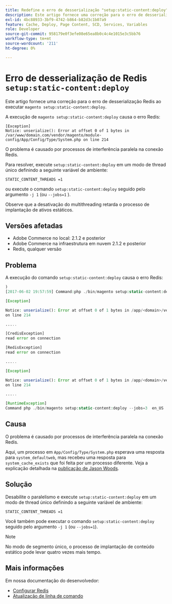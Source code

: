 ```yaml
---
title: Redefine o erro de desserialização "setup:static-content:deploy"
description: Este artigo fornece uma correção para o erro de desserialização do Redis ao executar &grave;magento setup:static-content:deploy&grave;.
exl-id: 4bc88933-3bf9-4742-b864-b82d3c1b07a9
feature: Cache, Deploy, Page Content, SCD, Services, Variables
role: Developer
source-git-commit: 958179e0f3efe08e65ea8b0c4c4e1015e3c5bb76
workflow-type: tm+mt
source-wordcount: '211'
ht-degree: 0%

---
```


# Erro de desserialização de Redis `setup:static-content:deploy`

Este artigo fornece uma correção para o erro de desserialização Redis ao executar `magento setup:static-content:deploy`.

A execução de `magento setup:static-content:deploy` causa o erro Redis:

```
[Exception]
Notice: unserialize(): Error at offset 0 of 1 bytes in
/var/www/domain.com/vendor/magento/module-config/App/Config/Type/System.php on line 214
```

O problema é causado por processos de interferência paralela na conexão Redis.

Para resolver, execute `setup:static-content:deploy` em um modo de thread único definindo a seguinte variável de ambiente:

```
STATIC_CONTENT_THREADS =1
```

ou execute o comando `setup:static-content:deploy` seguido pelo argumento `-j 1` (ou `--jobs=1` ).

Observe que a desativação do multithreading retarda o processo de implantação de ativos estáticos.

## Versões afetadas

* Adobe Commerce no local: 2.1.2 e posterior
* Adobe Commerce na infraestrutura em nuvem 2.1.2 e posterior
* Redis, qualquer versão

## Problema

A execução do comando `setup:static-content:deploy` causa o erro Redis:

```php
)
[2017-06-02 19:57:59] Command:php ./bin/magento setup:static-content:deploy --jobs=3  en_US

[Exception]

Notice: unserialize(): Error at offset 0 of 1 bytes in /app/<domain>/vendor/magento/module-config/App/Config/Type/System.php
on line 214

.....

[CredisException]
read error on connection

[RedisException]
read error on connection

.....

[Exception]

Notice: unserialize(): Error at offset 0 of 1 bytes in /app/<domain>/vendor/magento/module-config/App/Config/Type/System.php
on line 214

.....

[RuntimeException]
Command php ./bin/magento setup:static-content:deploy --jobs=3  en_US  returned code 3
```

## Causa

O problema é causado por processos de interferência paralela na conexão Redis.

Aqui, um processo em `App/Config/Type/System.php` esperava uma resposta para `system_defaultweb`, mas recebeu uma resposta para `system_cache_exists` que foi feita por um processo diferente. Veja a explicação detalhada na [publicação de Jason Woods](https://github.com/magento/magento2/issues/9287#issuecomment-302362283).

## Solução

Desabilite o paralelismo e execute `setup:static-content:deploy` em um modo de thread único definindo a seguinte variável de ambiente:

```
STATIC_CONTENT_THREADS =1
```

Você também pode executar o comando `setup:static-content:deploy` seguido pelo argumento `-j 1` (ou `--jobs=1`).

>[!NOTE]
>
>No modo de segmento único, o processo de implantação de conteúdo estático pode levar quatro vezes mais tempo.

## Mais informações

Em nossa documentação do desenvolvedor:

* [Configurar Redis](https://experienceleague.adobe.com/docs/commerce-operations/configuration-guide/cache/redis/config-redis.html)
* [Atualização de linha de comando](https://experienceleague.adobe.com/docs/commerce-operations/upgrade-guide/implementation/perform-upgrade.html)
